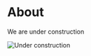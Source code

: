 # About

We are under construction

![Under construction](https://cdn.pixabay.com/photo/2018/03/31/23/41/site-3279650_1280.jpg)
